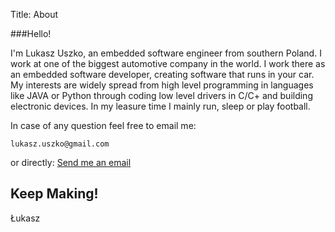 Title: About

###Hello!

I'm Lukasz Uszko, an embedded software engineer from southern Poland. I work at one of the biggest automotive company in the world. I work there as an embedded software developer, creating software that runs in your car. My interests are widely spread from high level programming in languages like JAVA or Python through coding low level drivers in C/C+ and building electronic devices. In my leasure time I mainly run, sleep or play football. 

In case of any question feel free to email me: 

```
lukasz.uszko@gmail.com
```

or directly: <a href="mailto:lukasz.uszko@gmail.com?Subject=Hello%20Lukasz!" target="_top">Send me an email</a>




Keep Making!
------ 

Łukasz
